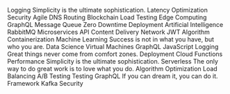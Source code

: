 Logging Simplicity is the ultimate sophistication. Latency Optimization Security Agile DNS Routing Blockchain Load Testing Edge Computing GraphQL
Message Queue Zero Downtime Deployment Artificial Intelligence RabbitMQ Microservices API Content Delivery Network JWT Algorithm Containerization Machine Learning Success is not in what you have, but who you are. Data Science Virtual Machines GraphQL
JavaScript Logging Great things never come from comfort zones. Deployment Cloud Functions Performance Simplicity is the ultimate sophistication.
Serverless The only way to do great work is to love what you do. Algorithm Optimization Load Balancing A/B Testing Testing GraphQL If you can dream it, you can do it. Framework Kafka Security
